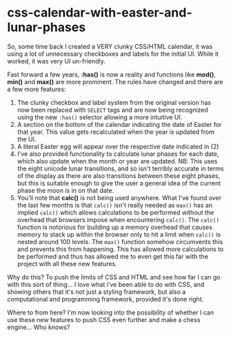 # css-calendar-with-easter-and-lunar-phases

So, some time back I created a VERY clunky CSS/HTML calendar, it was using a lot of unnecessary checkboxes and labels  for the initial UI. While it worked, it was very UI un-friendly.

Fast forward a few years, **:has()** is now a reality and functions like **mod()**, **min()** and **max()** are more prominent. The rules have changed and there are a few more features:

1. The clunky checkbox and label system from the original version has now been replaced with `SELECT` tags and are now being recognized using the new `:has()` selector allowing a more intuitive UI.
2. A section on the bottom of the calendar indicating the date of Easter for that year. This value gets recalculated when the year is updated from the UI.
3. A literal Easter egg will appear over the respective date indicated in (2)
4. I've also provided functionality to calculate lunar phases for each date, which also update when the month or year are updated. NB: This uses the eight unicode lunar transitions, and so isn't
   terribly accurate in terms of the display as there are also transitions between these eight phases, but this is suitable enough to give the user a general idea of the current phase the moon
   is in on that date.
5. You'll note that **calc()** is not being used anywhere. What I've found over the last few months is that `calc()` isn't really needed as `max()` has an implied `calc()` which allows calculations
   to be performed without the overhead that browsers impose when encountering `calc()`. The `calc()` function is notorious for building up a memory overhead that causes memory to stack up within
   the browser only to hit a limit when `calc()` is nested around 100 levels. The `max()` function somehow circumvents this and prevents this from happening. This has allowed more calculations to
   be performed and thus has allowed me to even get this far with the project with all these new features.

Why do this? To push the limits of CSS and HTML and see how far I can go with this sort of thing... I love what i've been able to do with CSS, and showing others that it's not just a styling 
framework, but also a computational and programming framework, provided it's done right.

Where to from here? I'm now looking into the possibility of whether I can use these new features to push CSS even further and make a chess engine... Who knows?
